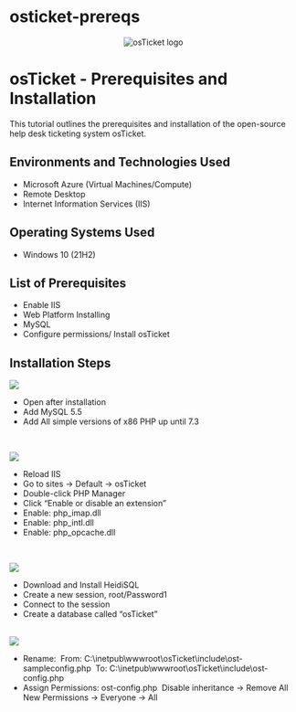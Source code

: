 # osticket-prereqs
<p align="center">
<img src="https://i.imgur.com/Clzj7Xs.png" alt="osTicket logo"/>
</p>

<h1>osTicket - Prerequisites and Installation</h1>
This tutorial outlines the prerequisites and installation of the open-source help desk ticketing system osTicket.<br />



<h2>Environments and Technologies Used</h2>

- Microsoft Azure (Virtual Machines/Compute)
- Remote Desktop
- Internet Information Services (IIS)

<h2>Operating Systems Used </h2>

- Windows 10</b> (21H2)

<h2>List of Prerequisites</h2>

- Enable IIS 
- Web Platform Installing 
- MySQL
- Configure permissions/ Install osTicket

<h2>Installation Steps</h2>

<p>
<img src="https://i.imgur.com/QbBnpFN.png"/>
  
  - Open after installation
  - Add MySQL 5.5
  - Add All simple versions of x86 PHP up until 7.3
  
</p>
<p>

</p>
<br />

<p>
<img src="https://i.imgur.com/VgZSkie.png"/>
  
  - Reload IIS
  - Go to sites -> Default -> osTicket
  - Double-click PHP Manager
  - Click “Enable or disable an extension”
  - Enable: php_imap.dll
  - Enable: php_intl.dll
  - Enable: php_opcache.dll
</p>
<p>

</p>
<br />

<p>
<img src="https://i.imgur.com/tVmTJxs.png"/>
  
  - Download and Install HeidiSQL  
  - Create a new session, root/Password1 
  - Connect to the session 
  - Create a database called “osTicket”
  
</p>
<p>

</p>
<br />

<img src="https://i.imgur.com/StZcrUG.png"/>

  - Rename: 	From: C:\inetpub\wwwroot\osTicket\include\ost-sampleconfig.php 	To: C:\inetpub\wwwroot\osTicket\include\ost-config.php 
  - Assign Permissions: ost-config.php 
    Disable inheritance -> Remove All 
    New Permissions -> Everyone -> All


